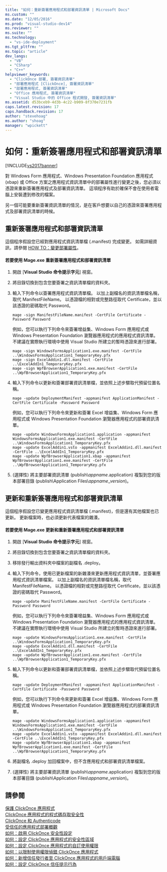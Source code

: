 ```yaml
---
title: "如何：重新簽署應用程式和部署資訊清單 | Microsoft Docs"
ms.custom: ""
ms.date: "12/05/2016"
ms.prod: "visual-studio-dev14"
ms.reviewer: ""
ms.suite: ""
ms.technology: 
  - "vs-ide-deployment"
ms.tgt_pltfrm: ""
ms.topic: "article"
dev_langs: 
  - "VB"
  - "CSharp"
  - "C++"
helpviewer_keywords: 
  - "ClickOnce 部署, 簽署資訊清單"
  - "部署應用程式 [ClickOnce], 簽署資訊清單"
  - "部署應用程式, 簽署資訊清單"
  - "Office 應用程式, 簽署資訊清單"
  - "Visual Studio 中的 Office 程式開發, 簽署資訊清單"
ms.assetid: d53bceb9-4d3b-4c22-b909-8f370e7231fb
caps.latest.revision: 17
caps.handback.revision: 17
author: "stevehoag"
ms.author: "shoag"
manager: "wpickett"
---
```

# 如何：重新簽署應用程式和部署資訊清單
[!INCLUDE[vs2017banner](../code-quality/includes/vs2017banner.md)]

對 Windows Form 應用程式、Windows Presentation Foundation 應用程式 \(xbap\) 或 Office 方案之應用程式資訊清單中的部署屬性進行變更之後，您必須以憑證來重新簽署應用程式及部署資訊清單。  這項程序有助於確保不會在使用者電腦上安裝遭到修改的檔案。  
  
 另一個可能要重新簽署資訊清單的情況，是在客戶想要以自己的憑證來簽署應用程式及部署資訊清單的時候。  
  
## 重新簽署應用程式和部署資訊清單  
 這個程序假設您已經對應用程式資訊清單檔 \(.manifest\) 完成變更。  如需詳細資訊，請參閱 [HOW TO：變更部署屬性](http://msdn.microsoft.com/zh-tw/66052a3a-8127-4964-8147-2477ef5d1472)。  
  
#### 若要使用 Mage.exe 重新簽署應用程式和部署資訊清單  
  
1.  開啟 \[**Visual Studio 命令提示字元**\] 視窗。  
  
2.  將目錄切換到包含您要簽署之資訊清單檔的資料夾。  
  
3.  輸入下列命令以簽署應用程式資訊清單檔。  以加上副檔名的資訊清單檔名稱，取代 ManifestFileName。  以憑證檔的相對或完整路徑取代 Certificate，並以該憑證的密碼取代 Password。  
  
    ```  
    mage -sign ManifestFileName.manifest -CertFile Certificate -Password Password  
    ```  
  
     例如，您可以執行下列命令來簽署增益集、Windows Form 應用程式或 Windows Presentation Foundation 瀏覽器應用程式的應用程式資訊清單。  不建議在實際執行環境中使用 Visual Studio 所建立的暫時憑證來進行部署。  
  
    ```  
    mage -sign WindowsFormsApplication1.exe.manifest -CertFile ..\WindowsFormsApplication1_TemporaryKey.pfx  
    mage -sign ExcelAddin1.dll.manifest -CertFile ..\ExcelAddIn1_TemporaryKey.pfx  
    mage -sign WpfBrowserApplication1.exe.manifest -CertFile ..\WpfBrowserApplication1_TemporaryKey.pfx  
    ```  
  
4.  輸入下列命令以更新和簽署部署資訊清單檔，並依照上述步驟取代預留位置名稱。  
  
    ```  
    mage -update DeploymentManifest -appmanifest ApplicationManifest -CertFile Certificate -Password Password  
    ```  
  
     例如，您可以執行下列命令來更新和簽署 Excel 增益集、Windows Form 應用程式或 Windows Presentation Foundation 瀏覽器應用程式的部署資訊清單。  
  
    ```  
    mage -update WindowsFormsApplication1.application -appmanifest WindowsFormsApplication1.exe.manifest -CertFile ..\WindowsFormsApplication1_TemporaryKey.pfx  
    mage -update ExcelAddin1.vsto -appmanifest ExcelAddin1.dll.manifest -CertFile ..\ExcelAddIn1_TemporaryKey.pfx  
    mage -update WpfBrowserApplication1.xbap -appmanifest WpfBrowserApplication1.exe.manifest -CertFile ..\WpfBrowserApplication1_TemporaryKey.pfx  
    ```  
  
5.  \(選擇性\) 將主要部署資訊清單 \(publish\\*appname*.application\) 複製到您的版本部署目錄 \(publish\\Application Files\\*appname*\_*version*\)。  
  
## 更新和重新簽署應用程式和部署資訊清單  
 這個程序假設您已變更應用程式資訊清單檔 \(.manifest\)，但是還有其他檔案也已更新。  更新檔案時，也必須更新代表檔案的雜湊。  
  
#### 若要使用 Mage.exe 更新和重新簽署應用程式和部署資訊清單  
  
1.  開啟 \[**Visual Studio 命令提示字元**\] 視窗。  
  
2.  將目錄切換到包含您要簽署之資訊清單檔的資料夾。  
  
3.  移除發行輸出資料夾中檔案的副檔名 .deploy。  
  
4.  輸入下列命令，使用已更新檔案的新雜湊來更新應用程式資訊清單，並簽署應用程式資訊清單檔案。  以加上副檔名的資訊清單檔名稱，取代 ManifestFileName。  以憑證檔的相對或完整路徑取代 Certificate，並以該憑證的密碼取代 Password。  
  
    ```  
    mage -update ManifestFileName.manifest -CertFile Certificate -Password Password  
    ```  
  
     例如，您可以執行下列命令來簽署增益集、Windows Form 應用程式或 Windows Presentation Foundation 瀏覽器應用程式的應用程式資訊清單。  不建議在實際執行環境中使用 Visual Studio 所建立的暫時憑證來進行部署。  
  
    ```  
    mage -update WindowsFormsApplication1.exe.manifest -CertFile ..\WindowsFormsApplication1_TemporaryKey.pfx  
    mage -update ExcelAddin1.dll.manifest -CertFile ..\ExcelAddIn1_TemporaryKey.pfx  
    mage -update WpfBrowserApplication1.exe.manifest -CertFile ..\WpfBrowserApplication1_TemporaryKey.pfx  
    ```  
  
5.  輸入下列命令以更新和簽署部署資訊清單檔，並依照上述步驟取代預留位置名稱。  
  
    ```  
    mage -update DeploymentManifest -appmanifest ApplicationManifest -CertFile Certificate -Password Password  
    ```  
  
     例如，您可以執行下列命令來更新和簽署 Excel 增益集、Windows Form 應用程式或 Windows Presentation Foundation 瀏覽器應用程式的部署資訊清單。  
  
    ```  
    mage -update WindowsFormsApplication1.application -appmanifest WindowsFormsApplication1.exe.manifest -CertFile ..\WindowsFormsApplication1_TemporaryKey.pfx  
    mage -update ExcelAddin1.vsto -appmanifest ExcelAddin1.dll.manifest -CertFile ..\ExcelAddIn1_TemporaryKey.pfx  
    mage -update WpfBrowserApplication1.xbap -appmanifest WpfBrowserApplication1.exe.manifest -CertFile ..\WpfBrowserApplication1_TemporaryKey.pfx  
    ```  
  
6.  將副檔名 .deploy 加回檔案中，但不含應用程式和部署資訊清單檔案。  
  
7.  \(選擇性\) 將主要部署資訊清單 \(publish\\*appname*.application\) 複製到您的版本部署目錄 \(publish\\Application Files\\*appname*\_*version*\)。  
  
## 請參閱  
 [保護 ClickOnce 應用程式](../deployment/securing-clickonce-applications.md)   
 [ClickOnce 應用程式的程式碼存取安全性](../deployment/code-access-security-for-clickonce-applications.md)   
 [ClickOnce 和 Authenticode](../deployment/clickonce-and-authenticode.md)   
 [受信任的應用程式部署概觀](../deployment/trusted-application-deployment-overview.md)   
 [如何：啟用 ClickOnce 安全性設定](../deployment/how-to-enable-clickonce-security-settings.md)   
 [如何：設定 ClickOnce 應用程式的安全性區域](../deployment/how-to-set-a-security-zone-for-a-clickonce-application.md)   
 [如何：設定 ClickOnce 應用程式的自訂使用權限](../deployment/how-to-set-custom-permissions-for-a-clickonce-application.md)   
 [如何：以限制使用權限偵錯 ClickOnce 應用程式](../deployment/how-to-debug-a-clickonce-application-with-restricted-permissions.md)   
 [如何：新增信任發行者至 ClickOnce 應用程式的用戶端電腦](../deployment/how-to-add-a-trusted-publisher-to-a-client-computer-for-clickonce-applications.md)   
 [如何：設定 ClickOnce 信任提示行為](../deployment/how-to-configure-the-clickonce-trust-prompt-behavior.md)